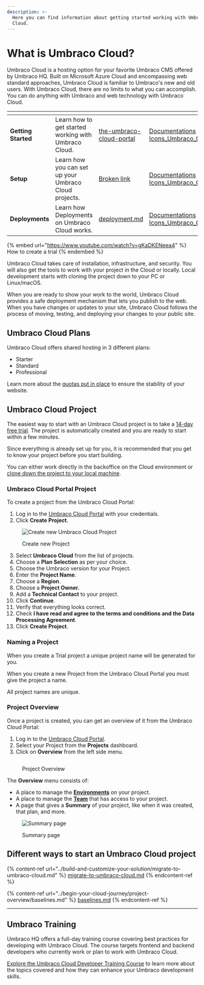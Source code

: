 ```yaml
---
description: >-
  Here you can find information about getting started working with Umbraco
  Cloud.
---
```


# What is Umbraco Cloud?

Umbraco Cloud is a hosting option for your favorite Umbraco CMS offered by Umbraco HQ. Built on Microsoft Azure Cloud and encompassing web standard approaches, Umbraco Cloud is familiar to Umbraco's new and old users. With Umbraco Cloud, there are no limits to what you can accomplish. You can do anything with Umbraco and web technology with Umbraco Cloud.

<table data-view="cards"><thead><tr><th></th><th></th><th data-hidden data-card-target data-type="content-ref"></th><th data-hidden data-card-cover data-type="files"></th></tr></thead><tbody><tr><td><strong>Getting Started</strong></td><td>Learn how to get started working with Umbraco Cloud.</td><td><a href="../begin-your-cloud-journey/the-umbraco-cloud-portal/">the-umbraco-cloud-portal</a></td><td><a href="../.gitbook/assets/Documentations Icons_Umbraco_Cloud_Getting_Started.png">Documentations Icons_Umbraco_Cloud_Getting_Started.png</a></td></tr><tr><td><strong>Setup</strong></td><td>Learn how you can set up your Umbraco Cloud projects.</td><td><a href="broken-reference">Broken link</a></td><td><a href="../.gitbook/assets/Documentations Icons_Umbraco_Cloud_Setup.png">Documentations Icons_Umbraco_Cloud_Setup.png</a></td></tr><tr><td><strong>Deployments</strong></td><td>Learn how Deployments on Umbraco Cloud works.</td><td><a href="../deployment.md">deployment.md</a></td><td><a href="../.gitbook/assets/Documentations Icons_Umbraco_Cloud_Deploying.png">Documentations Icons_Umbraco_Cloud_Deploying.png</a></td></tr></tbody></table>

{% embed url="https://www.youtube.com/watch?v=gKaDKENeea4" %}
How to create a trial
{% endembed %}

Umbraco Cloud takes care of installation, infrastructure, and security. You will also get the tools to work with your project in the Cloud or locally. Local development starts with cloning the project down to your PC or Linux/macOS.

When you are ready to show your work to the world, Umbraco Cloud provides a safe deployment mechanism that lets you publish to the web. When you have changes or updates to your site, Umbraco Cloud follows the process of moving, testing, and deploying your changes to your public site.

## Umbraco Cloud Plans

Umbraco Cloud offers shared hosting in 3 different plans:

* Starter
* Standard
* Professional

Learn more about the [quotas put in place](umbraco-cloud-plans.md) to ensure the stability of your website.

## Umbraco Cloud Project

The easiest way to start with an Umbraco Cloud project is to take a [14-day free trial](https://try.umbraco.com/cloud). The project is automatically created and you are ready to start within a few minutes.

Since everything is already set up for you, it is recommended that you get to know your project before you start building.

You can either work directly in the backoffice on the Cloud environment or [clone down the project to your local machine](../build-and-customize-your-solution/working-locally.md).

### Umbraco Cloud Portal Project

To create a project from the Umbraco Cloud Portal:

1. Log in to the [Umbraco Cloud Portal](https://www.s1.umbraco.io/projects) with your credentials.
2. Click **Create Project**.

<figure><img src="../.gitbook/assets/image (7).png" alt="Create new Umbraco Cloud Project"><figcaption><p>Create new Project</p></figcaption></figure>

3. Select **Umbraco Cloud** from the list of projects.
4. Choose a **Plan Selection** as per your choice.
5. Choose the Umbraco version for your Project.
6. Enter the **Project Name**.
7. Choose a **Region**.
8. Choose a **Project Owner.**
9. Add a **Technical Contact** to your project.
10. Click **Continue**.
11. Verify that everything looks correct.
12. Check **I have read and agree to the terms and conditions and the Data Processing Agreement**.
13. Click **Create Project**.

### Naming a Project

When you create a Trial project a unique project name will be generated for you.

When you create a new Project from the Umbraco Cloud Portal you must give the project a name.

All project names are unique.

### Project Overview

Once a project is created, you can get an overview of it from the Umbraco Cloud Portal:

1. Log in to the [Umbraco Cloud Portal](https://www.s1.umbraco.io/projects).
2. Select your Project from the **Projects** dashboard.
3. Click on **Overview** from the left side menu.

<figure><img src="../.gitbook/assets/image.png" alt=""><figcaption><p>Project Overview</p></figcaption></figure>

The **Overview** menu consists of:

* A place to manage the [**Environments**](../build-and-customize-your-solution/manage-environments.md) on your project.
* A place to manage the [**Team**](../begin-your-cloud-journey/the-umbraco-cloud-portal/team-members.md) that has access to your project.
* A page that gives a **Summary** of your project, like when it was created, that plan, and more.

<figure><img src="../.gitbook/assets/image (57).png" alt="Summary page"><figcaption><p>Summary page</p></figcaption></figure>

## Different ways to start an Umbraco Cloud project

{% content-ref url="../build-and-customize-your-solution/migrate-to-umbraco-cloud.md" %}
[migrate-to-umbraco-cloud.md](../build-and-customize-your-solution/migrate-to-umbraco-cloud.md)
{% endcontent-ref %}

{% content-ref url="../begin-your-cloud-journey/project-overview/baselines.md" %}
[baselines.md](../begin-your-cloud-journey/project-overview/baselines.md)
{% endcontent-ref %}

***

## Umbraco Training

Umbraco HQ offers a full-day training course covering best practices for developing with Umbraco Cloud. The course targets frontend and backend developers who currently work or plan to work with Umbraco Cloud.

[Explore the Umbraco Cloud Developer Training Course](https://umbraco.com/training/course-details/cloud-developer/) to learn more about the topics covered and how they can enhance your Umbraco development skills.
